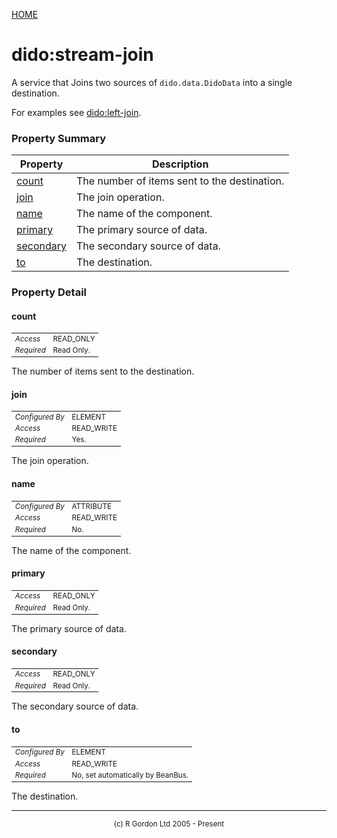 [HOME](../../../README.md)
# dido:stream-join

A service that Joins two sources of `dido.data.DidoData` into a single
destination.

For examples see [dido:left-join](../../../dido/operators/join/LeftStreamJoinType.md).

### Property Summary

| Property | Description |
| -------- | ----------- |
| [count](#propertycount) | The number of items sent to the destination. | 
| [join](#propertyjoin) | The join operation. | 
| [name](#propertyname) | The name of the component. | 
| [primary](#propertyprimary) | The primary source of data. | 
| [secondary](#propertysecondary) | The secondary source of data. | 
| [to](#propertyto) | The destination. | 


### Property Detail
#### count <a name="propertycount"></a>

<table style='font-size:smaller'>
      <tr><td><i>Access</i></td><td>READ_ONLY</td></tr>
      <tr><td><i>Required</i></td><td>Read Only.</td></tr>
</table>

The number of items sent to the destination.

#### join <a name="propertyjoin"></a>

<table style='font-size:smaller'>
      <tr><td><i>Configured By</i></td><td>ELEMENT</td></tr>
      <tr><td><i>Access</i></td><td>READ_WRITE</td></tr>
      <tr><td><i>Required</i></td><td>Yes.</td></tr>
</table>

The join operation.

#### name <a name="propertyname"></a>

<table style='font-size:smaller'>
      <tr><td><i>Configured By</i></td><td>ATTRIBUTE</td></tr>
      <tr><td><i>Access</i></td><td>READ_WRITE</td></tr>
      <tr><td><i>Required</i></td><td>No.</td></tr>
</table>

The name of the component.

#### primary <a name="propertyprimary"></a>

<table style='font-size:smaller'>
      <tr><td><i>Access</i></td><td>READ_ONLY</td></tr>
      <tr><td><i>Required</i></td><td>Read Only.</td></tr>
</table>

The primary source of data.

#### secondary <a name="propertysecondary"></a>

<table style='font-size:smaller'>
      <tr><td><i>Access</i></td><td>READ_ONLY</td></tr>
      <tr><td><i>Required</i></td><td>Read Only.</td></tr>
</table>

The secondary source of data.

#### to <a name="propertyto"></a>

<table style='font-size:smaller'>
      <tr><td><i>Configured By</i></td><td>ELEMENT</td></tr>
      <tr><td><i>Access</i></td><td>READ_WRITE</td></tr>
      <tr><td><i>Required</i></td><td>No, set automatically by BeanBus.</td></tr>
</table>

The destination.


-----------------------

<div style='font-size: smaller; text-align: center;'>(c) R Gordon Ltd 2005 - Present</div>

